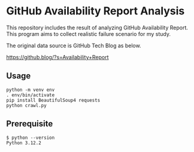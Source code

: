 # GitHub Availability Report Analysis

This repository includes the result of analyzing GitHub Availability Report. This program aims to collect realistic failure scenario for my study.

The original data source is GitHub Tech Blog as below.

https://github.blog/?s=Availability+Report

## Usage

```
python -m venv env
. env/bin/activate
pip install BeautifulSoup4 requests
python crawl.py
```

## Prerequisite

```
$ python --version
Python 3.12.2
```

